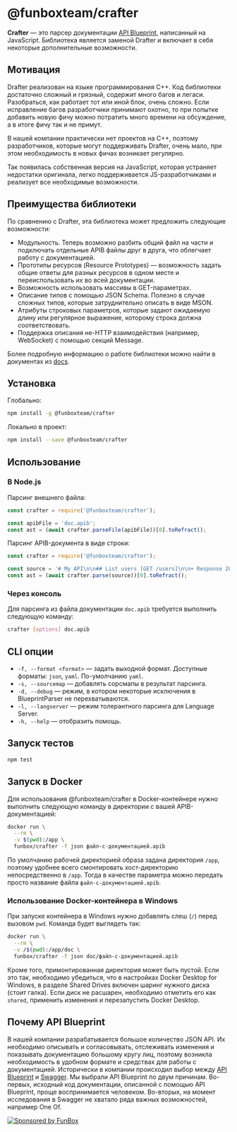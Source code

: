 # @funboxteam/crafter

**Crafter** — это парсер документации [API Blueprint](https://apiblueprint.org/), написанный на JavaScript.
Библиотека является заменой Drafter и включает в себя некоторые дополнительные возможности.

## Мотивация

Drafter реализован на языке программирования C++. Код библиотеки достаточно
сложный и грязный, содержит много багов и легаси. Разобраться, как работает тот
или иной блок, очень сложно. Если исправление багов разработчики принимают
охотно, то при попытке добавить новую фичу можно потратить много времени на обсуждение,
а в итоге фичу так и не примут.

В нашей компании практически нет проектов на C++, поэтому разработчиков, которые могут
поддерживать Drafter, очень мало, при этом необходимость в новых фичах возникает
регулярно.

Так появилась собственная версия на JavaScript, которая устраняет недостатки оригинала,
легко поддерживается JS-разработчиками и реализует все необходимые возможности.

## Преимущества библиотеки

По сравнению с Drafter, эта библиотека может предложить следующие возможности:

- Модульность. Теперь возможно разбить общий файл на части и подключать отдельные APIB файлы друг в друга, что
  облегчает работу с документацией.
- Прототипы ресурсов (Resource Prototypes) — возможность задать общие ответы для разных ресурсов в
  одном месте и переиспользовать их во всей документации.
- Возможность использовать массивы в GET-параметрах.
- Описание типов с помощью JSON Schema. Полезно в случае сложных типов, которые затруднительно описать в виде MSON.
- Атрибуты строковых параметров, которые задают ожидаемую длину или регулярное выражение, которому строка должна соответствовать.
- Поддержка описания не-HTTP взаимодействия (например, WebSocket) с помощью секций Message.

Более подробную информацию о работе библиотеки можно найти в документах из [docs](docs).

## Установка

Глобально:

```bash
npm install -g @funboxteam/crafter
```

Локально в проект:

```bash
npm install --save @funboxteam/crafter
```

## Использование

### В Node.js

Парсинг внешнего файла:

```javascript
const crafter = require('@funboxteam/crafter');

const apibFile = 'doc.apib';
const ast = (await crafter.parseFile(apibFile))[0].toRefract();
```

Парсинг APIB-документа в виде строки:

```javascript
const crafter = require('@funboxteam/crafter');

const source = '# My API\n\n## List users [GET /users]\n\n+ Response 200';
const ast = (await crafter.parse(source))[0].toRefract();
```

### Через консоль

Для парсинга из файла документации `doc.apib` требуется выполнить следующую
команду:

```bash
crafter [options] doc.apib
```

## CLI опции

- `-f, --format <format>` — задать выходной формат. Доступные форматы: `json`, `yaml`. По-умолчанию `yaml`.
- `-s, --sourcemap` — добавлять сорсмапы в результат парсинга.
- `-d, --debug` — режим, в котором некоторые исключения в BlueprintParser не перехватываются.
- `-l, --langserver` — режим толерантного парсинга для Language Server.
- `-h, --help` — отобразить помощь.

## Запуск тестов

```bash
npm test
```

## Запуск в Docker

Для использования @funboxteam/crafter в Docker-контейнере нужно выполнить следующую
команду в директории с вашей APIB-документацией:

```bash
docker run \
  --rm \
  -v $(pwd):/app \
  funbox/crafter -f json файл-с-документацией.apib
```

По умолчанию рабочей директорией образа задана директория `/app`, поэтому
удобнее всего смонтировать хост-директорию непосредственно в `/app`. Тогда в
качестве параметра можно передать просто название файла
`файл-с-документацией.apib`.

### Использование Docker-контейнера в Windows

При запуске контейнера в Windows нужно добавлять слеш (`/`) перед вызовом `pwd`.
Команда будет выглядеть так:

```bash
docker run \
  --rm \
  -v /$(pwd):/app/doc \
  funbox/crafter -f json doc/файл-с-документацией.apib
```

Кроме того, примонтированная директория может быть пустой. Если это так,
необходимо убедиться, что в настройках Docker Desktop for Windows, в разделе
Shared Drives включен шаринг нужного диска (стоит галка). Если диск не расшарен,
необходимо отметить его как `shared`, применить изменения и перезапустить Docker
Desktop.

## Почему API Blueprint

В нашей компании разрабатывается большое количество JSON API. Их необходимо
описывать и согласовывать, отслеживать изменения и показывать документацию
большому кругу лиц, поэтому возникла необходимость в удобном формате и средствах для
работы с документацией. Исторически в компании происходил выбор между
[API Blueprint](https://apiblueprint.org/) и [Swagger](https://swagger.io/). Мы
выбрали API Blueprint по двум причинам. Во-первых, исходный код документации,
описанной с помощью API Blueprint, проще воспринимается человеком. Во-вторых, на
момент исследования в Swagger не хватало ряда важных возможностей, например One
Of.

[![Sponsored by FunBox](https://funbox.ru/badges/sponsored_by_funbox_centered.svg)](https://funbox.ru)
